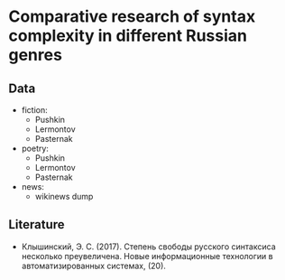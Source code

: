# Comparative research of syntax complexity in different Russian genres

## Data

* fiction:
	* Pushkin
	* Lermontov
	* Pasternak
* poetry:
	* Pushkin
	* Lermontov
	* Pasternak
* news:
	* wikinews dump 

## Literature

* Клышинский, Э. С. (2017). Степень свободы русского синтаксиса несколько преувеличена. Новые информационные технологии в автоматизированных системах, (20).
